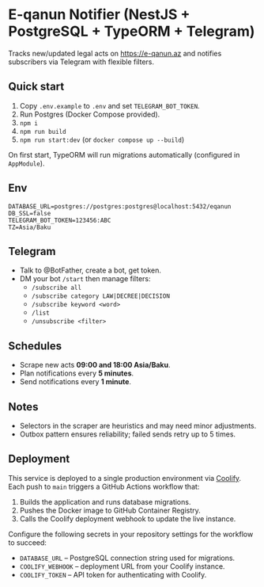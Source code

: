 # E-qanun Notifier (NestJS + PostgreSQL + TypeORM + Telegram)

Tracks new/updated legal acts on https://e-qanun.az and notifies subscribers via Telegram with flexible filters.

## Quick start

1. Copy `.env.example` to `.env` and set `TELEGRAM_BOT_TOKEN`.
2. Run Postgres (Docker Compose provided).
3. `npm i`
4. `npm run build`
5. `npm run start:dev` (or `docker compose up --build`)

On first start, TypeORM will run migrations automatically (configured in `AppModule`).

## Env

```
DATABASE_URL=postgres://postgres:postgres@localhost:5432/eqanun
DB_SSL=false
TELEGRAM_BOT_TOKEN=123456:ABC
TZ=Asia/Baku
```

## Telegram

- Talk to @BotFather, create a bot, get token.
- DM your bot `/start` then manage filters:
  - `/subscribe all`
  - `/subscribe category LAW|DECREE|DECISION`
  - `/subscribe keyword <word>`
  - `/list`
  - `/unsubscribe <filter>`

## Schedules

- Scrape new acts **09:00 and 18:00 Asia/Baku**.
- Plan notifications every **5 minutes**.
- Send notifications every **1 minute**.

## Notes

- Selectors in the scraper are heuristics and may need minor adjustments.
- Outbox pattern ensures reliability; failed sends retry up to 5 times.

## Deployment

This service is deployed to a single production environment via [Coolify](https://coolify.io).
Each push to `main` triggers a GitHub Actions workflow that:

1. Builds the application and runs database migrations.
2. Pushes the Docker image to GitHub Container Registry.
3. Calls the Coolify deployment webhook to update the live instance.

Configure the following secrets in your repository settings for the
workflow to succeed:

- `DATABASE_URL` – PostgreSQL connection string used for migrations.
- `COOLIFY_WEBHOOK` – deployment URL from your Coolify instance.
- `COOLIFY_TOKEN` – API token for authenticating with Coolify.
